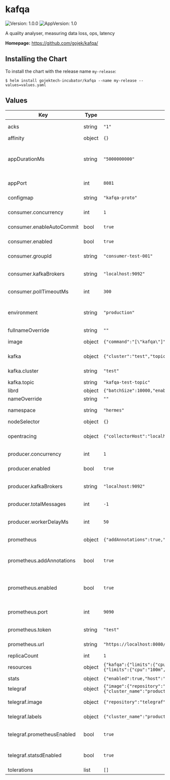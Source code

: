 # kafqa

![Version: 1.0.0](https://img.shields.io/badge/Version-1.0.0-informational?style=flat-square) ![AppVersion: 1.0](https://img.shields.io/badge/AppVersion-1.0-informational?style=flat-square)

A quality analyser, measuring data loss, ops, latency

**Homepage:** <https://github.com/gojek/kafqa/>

## Installing the Chart

To install the chart with the release name `my-release`:

```console
$ helm install gojektech-incubator/kafqa --name my-release --values=values.yaml
```

## Values

| Key | Type | Default | Description |
|-----|------|---------|-------------|
| acks | string | `"1"` | Specifies ack needed for producer |
| affinity | object | `{}` |  |
| appDurationMs | string | `"5000000000"` | Specifies how long producer should produce message for if producer.totalMessages is not -1 |
| appPort | int | `8081` | Port on which application will run |
| configmap | string | `"kafqa-proto"` | Which configmap to use for proto |
| consumer.concurrency | int | `1` | Simultaneous consumers to run |
| consumer.enableAutoCommit | bool | `true` | Enable or disable auto commit |
| consumer.enabled | bool | `true` | Boolean value to enable or disable consumer |
| consumer.groupId | string | `"consumer-test-001"` | Consumer group id to use |
| consumer.kafkaBrokers | string | `"localhost:9092"` | Kafka host for consumer. Format host:port,host2:port |
| consumer.pollTimeoutMs | int | `300` | Timeout for polling in consumer |
| environment | string | `"production"` | Use "development" to get debug logs. This sets the env in Kafqa container |
| fullnameOverride | string | `""` |  |
| image | object | `{"command":"[\"kafqa\"]","pullPolicy":"IfNotPresent","repository":"gojektech/kafqa","tag":"latest"}` | Kafqa docker image details |
| kafka | object | `{"cluster":"test","topic":"kafqa-test-topic"}` | Details of Kafka broker and topic to use |
| kafka.cluster | string | `"test"` | Cluster name for Kafka broker |
| kafka.topic | string | `"kafqa-test-topic"` | Topic in Kafka to use |
| librd | object | `{"batchSize":10000,"enabled":false,"queueMaxSize":10000,"queuedMinMessages":30000,"statsIntervalMs":500}` | Configuration for Librd |
| nameOverride | string | `""` |  |
| namespace | string | `"hermes"` | Namespace to deploy Kafqa to |
| nodeSelector | object | `{}` |  |
| opentracing | object | `{"collectorHost":"localhost","collectorPort":80,"jaegerDisabled":true,"jaegerReportLogSpans":true}` | Agent is sidecar, and it pushes data collector which could be remote |
| producer.concurrency | int | `1` | Number of producers to run simultaneously |
| producer.enabled | bool | `true` | Boolean value to enable or disable producer |
| producer.kafkaBrokers | string | `"localhost:9092"` | Kafka host for producer. Format host:port,host2:port |
| producer.totalMessages | int | `-1` | Number of messages to produce |
| producer.workerDelayMs | int | `50` | Delay between messages produced in milliseconds |
| prometheus | object | `{"addAnnotations":true,"enabled":true,"port":9090,"token":"test","url":"https://localhost:8080/v1/prom/metrics"}` | Prometheus configurations |
| prometheus.addAnnotations | bool | `true` | Flag for adding annotations to be scraped by prometheus operator |
| prometheus.enabled | bool | `true` | Enable or disable generation of prometheus specific metrics |
| prometheus.port | int | `9090` | URL port on which prometheus metrics are available |
| prometheus.token | string | `"test"` | Remote write token for prometheus for telegraf  |
| prometheus.url | string | `"https://localhost:8080/v1/prom/metrics"` | Remote write url for prometheus for telegraf  |
| replicaCount | int | `1` |  |
| resources | object | `{"kafqa":{"limits":{"cpu":"512m","memory":"512Mi"},"requests":{"cpu":"100m","memory":"128Mi"}},"telegraf":{"limits":{"cpu":"100m","memory":"128Mi"},"requests":{"cpu":"50m","memory":"50Mi"}}}` | Resources to specify for Kafqa or telegraf |
| stats | object | `{"enabled":true,"host":"localhost","port":8125}` | Statsd configurations |
| telegraf | object | `{"image":{"repository":"telegraf","tag":"latest"},"labels":{"cluster_name":"production"},"prometheusEnabled":true,"statsdEnabled":true}` | Telegraf configuration |
| telegraf.image | object | `{"repository":"telegraf","tag":"latest"}` | Specify which telegraf image to use |
| telegraf.labels | object | `{"cluster_name":"production"}` | Specify which labels to add to metrics |
| telegraf.prometheusEnabled | bool | `true` | Specify if input for prometheus should be added or not |
| telegraf.statsdEnabled | bool | `true` | Specify if input for statsd should be added or not |
| tolerations | list | `[]` |  |
